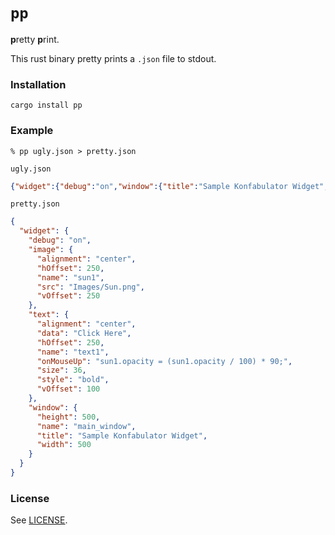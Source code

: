 `pp`
================

[crates.io]: https://crates.io/crates/pp

**p**retty **p**rint.

This rust binary pretty prints a `.json` file to stdout.

### Installation

    cargo install pp

### Example

    % pp ugly.json > pretty.json

`ugly.json`
```json
{"widget":{"debug":"on","window":{"title":"Sample Konfabulator Widget","name":"main_window","width":500,"height":500},"image":{"src":"Images/Sun.png","name":"sun1","hOffset":250,"vOffset":250,"alignment":"center"},"text":{"data":"Click Here","size":36,"style":"bold","name":"text1","hOffset":250,"vOffset":100,"alignment":"center","onMouseUp":"sun1.opacity = (sun1.opacity / 100) * 90;"}}}
```

`pretty.json`
```json
{
  "widget": {
    "debug": "on",
    "image": {
      "alignment": "center",
      "hOffset": 250,
      "name": "sun1",
      "src": "Images/Sun.png",
      "vOffset": 250
    },
    "text": {
      "alignment": "center",
      "data": "Click Here",
      "hOffset": 250,
      "name": "text1",
      "onMouseUp": "sun1.opacity = (sun1.opacity / 100) * 90;",
      "size": 36,
      "style": "bold",
      "vOffset": 100
    },
    "window": {
      "height": 500,
      "name": "main_window",
      "title": "Sample Konfabulator Widget",
      "width": 500
    }
  }
}
```

### License

See [LICENSE](LICENSE).
